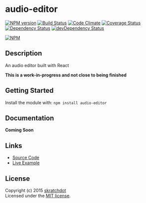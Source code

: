 # audio-editor

[![NPM version](https://badge.fury.io/js/audio-editor.svg)](http://badge.fury.io/js/audio-editor)
[![Build Status](https://travis-ci.org/skratchdot/audio-editor.png?branch=master)](https://travis-ci.org/skratchdot/audio-editor)
[![Code Climate](https://codeclimate.com/github/skratchdot/audio-editor.png)](https://codeclimate.com/github/skratchdot/audio-editor)
[![Coverage Status](https://coveralls.io/repos/skratchdot/audio-editor/badge.svg?branch=master&service=github)](https://coveralls.io/github/skratchdot/audio-editor?branch=master)
[![Dependency Status](https://david-dm.org/skratchdot/audio-editor.svg)](https://david-dm.org/skratchdot/audio-editor)
[![devDependency Status](https://david-dm.org/skratchdot/audio-editor/dev-status.svg)](https://david-dm.org/skratchdot/audio-editor#info=devDependencies)

[![NPM](https://nodei.co/npm/audio-editor.png)](https://npmjs.org/package/audio-editor)


## Description

An audio editor built with React

__This is a work-in-progress and not close to being finished__


## Getting Started

Install the module with: `npm install audio-editor`


## Documentation

__Coming Soon__


## Links

- [Source Code](https://github.com/skratchdot/audio-editor)
- [Live Example](http://projects.skratchdot.com/audio-editor)


## License
Copyright (c) 2015 [skratchdot](http://skratchdot.com/)  
Licensed under the [MIT license](LICENSE-MIT).
